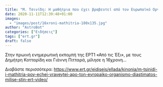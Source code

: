 ```yaml
---
title: "Μ. Τσινίδη: Η μαθήτρια που έχει βραβευτεί από τον Ευρωπαϊκό Οργανισμό Διαστήματος μίλησε στην..."
date: 2020-11-11T12:39:48+01:00
images:
  - "images/post/16xroni-mathitria-180x135.jpg"
author: "AstroBot"
categories: ["Ειδήσεις"]
tags: ["ert.gr"]
draft: false
---
```


Στην πρωινή ενημερωτική εκπομπή της ΕΡΤ1 «Από τις Έξι», με τους Δημήτρη Κοτταρίδη και Γιάννη Πιτταρά, μίλησε η 16χρονη...

Διαβάστε περισσότερα: https://www.ert.gr/eidiseis/ellada/kinonia/m-tsinidi-i-mathitria-poy-echei-vraveytei-apo-ton-eyropaiko-organismo-diastimatos-milise-stin-ert-video/
